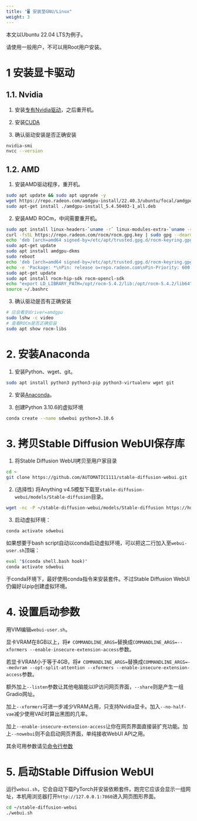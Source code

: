 ```yaml
---
title: "🖥️ 安装至GNU/Linux"
weight: 3
---
```


本文以Ubuntu 22.04 LTS为例子。

请使用一般用户，不可以用Root用户安装。


# 1 安装显卡驱动

## 1.1. Nvidia

1. 安装[专有Nvidia驱动](https://ivonblog.com/posts/ubuntu-install-nvidia-drivers/)，之后重开机。

2. 安装[CUDA](http://ivonblog.com/posts/ubuntu-install-nvidia-drivers/)

3. 确认驱动安装是否正确安装
```bash
nvidia-smi
nvcc --version
```

## 1.2. AMD

1. 安装AMD驱动程序，重开机。
```bash
sudo apt update && sudo apt upgrade -y
wget https://repo.radeon.com/amdgpu-install/22.40.3/ubuntu/focal/amdgpu-install_5.4.50403-1_all.deb
sudo apt-get install ./amdgpu-install_5.4.50403-1_all.deb
```

2. 安装AMD ROCm，中间需要重开机。
```bash
sudo apt install linux-headers-`uname -r` linux-modules-extra-`uname -r`
curl -fsSL https://repo.radeon.com/rocm/rocm.gpg.key | sudo gpg --dearmor -o /etc/apt/trusted.gpg.d/rocm-keyring.gpg
echo 'deb [arch=amd64 signed-by=/etc/apt/trusted.gpg.d/rocm-keyring.gpg] https://repo.radeon.com/amdgpu/5.4.2/ubuntu jammy main' | sudo tee /etc/apt/sources.list.d/amdgpu.list
sudo apt-get update
sudo apt install amdgpu-dkms
sudo reboot
echo 'deb [arch=amd64 signed-by=/etc/apt/trusted.gpg.d/rocm-keyring.gpg] https://repo.radeon.com/rocm/apt/5.4.2 jammy main' | sudo tee /etc/apt/sources.list.d/rocm.list
echo -e 'Package: *\nPin: release o=repo.radeon.com\nPin-Priority: 600' | sudo tee /etc/apt/preferences.d/rocm-pin-600
sudo apt-get update
sudo apt install rocm-hip-sdk rocm-opencl-sdk
echo "export LD_LIBRARY_PATH=/opt/rocm-5.4.2/lib:/opt/rocm-5.4.2/lib64" >> ~/.bashrc
source ~/.bashrc
```

3. 确认驱动是否有正确安装
```bash
# 应会看到driver=amdgpu
sudo lshw -c video
# 查看ROCm是否正确安装
sudo apt show rocm-libs
```


# 2. 安装Anaconda

1. 安装Python、wget、git。
```bash
sudo apt install python3 python3-pip python3-virtualenv wget git
```

2. 安装[Anaconda](https://ivonblog.com/posts/linux-anaconda/)。

3. 创建Python 3.10.6的虚拟环境
```bash
conda create --name sdwebui python=3.10.6
```


# 3. 拷贝Stable Diffusion WebUI保存库

1. 将Stable Diffusion WebUI拷贝至用户家目录
```bash
cd ~
git clone https://github.com/AUTOMATIC1111/stable-diffusion-webui.git
```

2. (选择性) 将Anything v4.5模型下载至`stable-diffusion-webui/models/Stable-diffusion`目录。
```bash
wget -nc -P ~/stable-diffusion-webui/models/Stable-diffusion https://huggingface.co/andite/anything-v4.0/resolve/main/anything-v4.5-pruned.safetensors -O anything-v4.5-pruned.safetensors
```

3. 启动虚拟环境：
```bash
conda activate sdwebui
```

如果想要于bash script自动以conda启动虚拟环境，可以把这二行加入至`webui-user.sh`顶端：
```bash
eval "$(conda shell.bash hook)"
conda activate sdwebui
```

于conda环境下，最好使用conda指令来安装套件。不过Stable Diffusion WebUI仍偏好以pip创建虚拟环境。


# 4. 设置启动参数

用VIM编辑`webui-user.sh`。

显卡VRAM在8GB以上，将`# COMMANDLINE_ARGS=`替换成`COMMANDLINE_ARGS=--xformers --enable-insecure-extension-access`参数。

若显卡VRAM小于等于4GB，将`# COMMANDLINE_ARGS=`替换成`COMMANDLINE_ARGS=--medvram --opt-split-attention --xformers --enable-insecure-extension-access`参数。

额外加上`--listen`参数让其他电脑能以IP访问网页界面，`--share`则是产生一组Gradio网址。

加上`--xformers`可进一步减少VRAM占用，只支持Nvidia显卡。加入`--no-half-vae`减少使用VAE时算出黑图的几率。

加上`--enable-insecure-extension-access`让你在网页界面直接装扩充功能。加上`--nowebui`则不会启动网页界面，单纯接收WebUI API之用。

其余可用参数请见[命令行参数](../installation/command-line-arguments-and-settings/)


# 5. 启动Stable Diffusion WebUI

运行`webui.sh`，它会自动下载PyTorch并安装依赖套件。跑完它应该会显示一组网址，本机用浏览器打开`http://127.0.0.1:7860`进入网页图形界面。
```bash
cd ~/stable-diffusion-webui
./webui.sh
```
